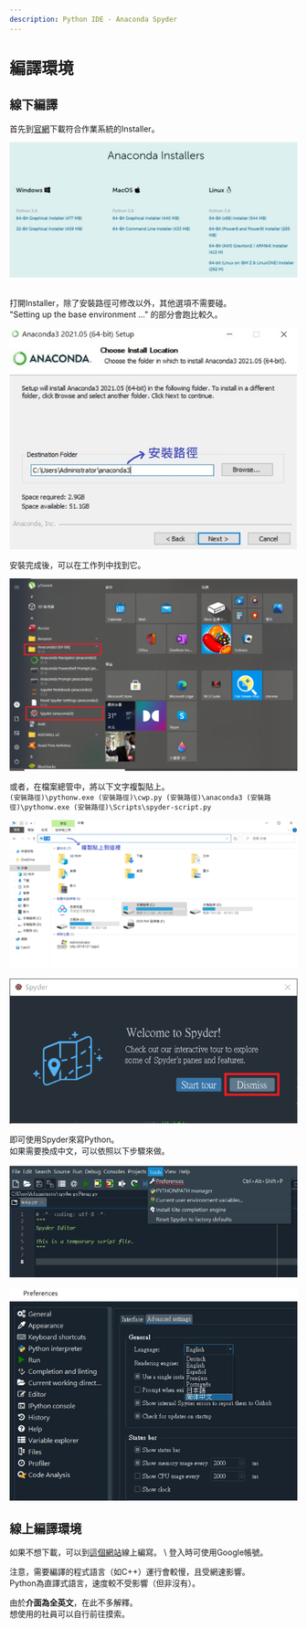 ```yaml
---
description: Python IDE - Anaconda Spyder
---
```


# 編譯環境

## 線下編譯

首先到[官網](https://www.anaconda.com/products/individual-d#Downloads)下載符合作業系統的Installer。

![](<.gitbook/assets/Tut 0.jpg>)

\
打開Installer，除了安裝路徑可修改以外，其他選項不需要碰。\
"Setting up the base environment ..." 的部分會跑比較久。

![](<.gitbook/assets/Tut 1.jpg>)

安裝完成後，可以在工作列中找到它。

![](<.gitbook/assets/Tut 2.png>)

或者，在檔案總管中，將以下文字複製貼上。\
`(安裝路徑)\pythonw.exe (安裝路徑)\cwp.py (安裝路徑)\anaconda3 (安裝路徑)\pythonw.exe (安裝路徑)\Scripts\spyder-script.py`

![](<.gitbook/assets/Tut 2.1.png>)

![](<.gitbook/assets/Tut 3.png>)

即可使用Spyder來寫Python。 \
如果需要換成中文，可以依照以下步驟來做。

![](<.gitbook/assets/Tut 4.jpg>)

![](<.gitbook/assets/Tut 5.jpg>)

## 線上編譯環境

如果不想下載，可以到[這個網站](https://replit.com/\~)線上編寫。 \
登入時可使用Google帳號。

注意，需要編譯的程式語言（如C++）運行會較慢，且受網速影響。\
Python為直譯式語言，速度較不受影響（但非沒有）。

由於**介面為全英文**，在此不多解釋。 \
想使用的社員可以自行前往摸索。
